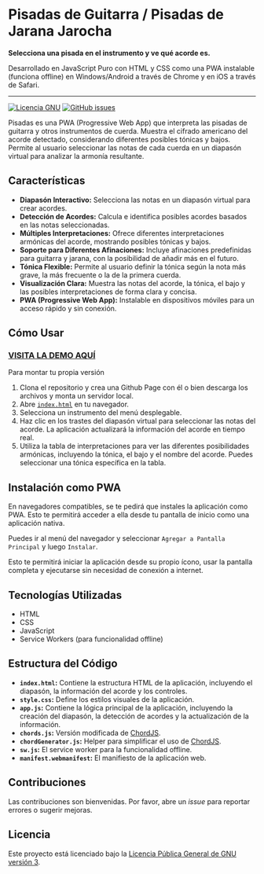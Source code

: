 # Pisadas de Guitarra / Pisadas de Jarana Jarocha

**Selecciona una pisada en el instrumento y ve qué acorde es.**

Desarrollado en JavaScript Puro con HTML y CSS como una PWA instalable (funciona offline) en Windows/Android a través de Chrome y en iOS a través de Safari.

----

[![Licencia GNU](https://img.shields.io/badge/Licencia-GNU-blue.svg)](https://www.gnu.org/licenses/gpl-3.0)
[![GitHub issues](https://img.shields.io/github/issues/sanxofon/pisadas.svg)](https://github.com/sanxofon/pisadas/issues)

Pisadas es una PWA (Progressive Web App) que interpreta las pisadas de guitarra y otros instrumentos de cuerda.  Muestra el cifrado americano del acorde detectado, considerando diferentes posibles tónicas y bajos.  Permite al usuario seleccionar las notas de cada cuerda en un diapasón virtual para analizar la armonía resultante.

## Características

* **Diapasón Interactivo:**  Selecciona las notas en un diapasón virtual para crear acordes.
* **Detección de Acordes:** Calcula e identifica posibles acordes basados en las notas seleccionadas.
* **Múltiples Interpretaciones:** Ofrece diferentes interpretaciones armónicas del acorde, mostrando posibles tónicas y bajos.
* **Soporte para Diferentes Afinaciones:** Incluye afinaciones predefinidas para guitarra y jarana, con la posibilidad de añadir más en el futuro.
* **Tónica Flexible:** Permite al usuario definir la tónica según la nota más grave, la más frecuente o la de la primera cuerda.
* **Visualización Clara:**  Muestra las notas del acorde, la tónica, el bajo y las posibles interpretaciones de forma clara y concisa.
* **PWA (Progressive Web App):** Instalable en dispositivos móviles para un acceso rápido y sin conexión.

## Cómo Usar

### [VISITA LA DEMO AQUÍ](https://sanxofon.github.io/pisadas/)

Para montar tu propia versión

1. Clona el repositorio y crea una Github Page con él o bien descarga los archivos y monta un servidor local.
2. Abre [`index.html`](https://sanxofon.github.io/pisadas/) en tu navegador.
3. Selecciona un instrumento del menú desplegable.
4. Haz clic en los trastes del diapasón virtual para seleccionar las notas del acorde. La aplicación actualizará la información del acorde en tiempo real.
5. Utiliza la tabla de interpretaciones para ver las diferentes posibilidades armónicas, incluyendo la tónica, el bajo y el nombre del acorde. Puedes seleccionar una tónica específica en la tabla.

## Instalación como PWA

En navegadores compatibles, se te pedirá que instales la aplicación como PWA.  Esto te permitirá acceder a ella desde tu pantalla de inicio como una aplicación nativa.

Puedes ir al menú del navegador y seleccionar `Agregar a Pantalla Principal` y luego `Instalar`.

Esto te permitirá iniciar la aplicación desde su propio ícono, usar la pantalla completa y ejecutarse sin necesidad de conexión a internet.

## Tecnologías Utilizadas

* HTML
* CSS
* JavaScript
* Service Workers (para funcionalidad offline)

## Estructura del Código

* **`index.html`:** Contiene la estructura HTML de la aplicación, incluyendo el diapasón, la información del acorde y los controles.
* **`style.css`:**  Define los estilos visuales de la aplicación.
* **`app.js`:** Contiene la lógica principal de la aplicación, incluyendo la creación del diapasón, la detección de acordes y la actualización de la información.
* **`chords.js`:**  Versión modificada de [ChordJS](https://github.com/acspike/ChordJS).
* **`chordGenerator.js`:**  Helper para simplificar el uso de [ChordJS](https://github.com/acspike/ChordJS).
* **`sw.js`:**  El service worker para la funcionalidad offline.
* **`manifest.webmanifest`:**  El manifiesto de la aplicación web.

## Contribuciones

Las contribuciones son bienvenidas. Por favor, abre un *issue* para reportar errores o sugerir mejoras.

## Licencia

Este proyecto está licenciado bajo la [Licencia Pública General de GNU versión 3](https://www.gnu.org/licenses/gpl-3.0).

